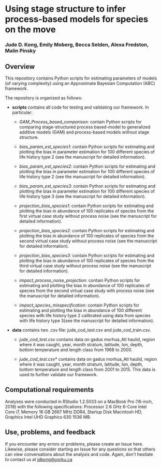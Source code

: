 # Using stage structure to infer process-based models for species on the move

### Jude D. Kong, Emily Moberg, Becca Selden, Alexa Fredston, Malin Pinsky
## Overview

This repository contains Python scripts for estimating parameters of models (of varying complexity) using an Approximate Bayesian Computation (ABC) framework. 

The repository is organized as follows:


* **scripts** contains all code for testing and validating our framework. In particular: 

     * *GAM_Process_based_comparison*:  contain Python scripts for comparing stage-structured process based-model  to  generalized additive models (GAM) and process-based models without stage structure. 

     * *bias_param_est_species1*: contain Python scripts for estimating and plotting the bias in parameter estimation for 100 different species of life history type 2 (see  the manuscript for detailed information).
     
     * *bias_param_est_species2*: contain Python scripts for estimating and plotting the bias in parameter estimation for 100 different species of life history type 2 (see  the manuscript for detailed information).
     
     * *bias_param_est_species3*: contain Python scripts for estimating and plotting the bias in parameter estimation for 100 different species of life history type 3 (see  the manuscript for detailed information).
     
     * *projection_bias_species1*: contain Python scripts for estimating and plotting the bias in abundance of 100 replicates of species from the first virtual case study without process noise (see  the manuscript for detailed information).
     
     * *projection_bias_species2*: contain Python scripts for estimating and plotting the bias in abundance of 100 replicates of species from the second virtual case study without process noise (see  the manuscript for detailed information).
     
     * *projection_bias_species3*: contain Python scripts for estimating and plotting the bias in abundance of 100 replicates of species from the third virtual case study without process noise (see  the manuscript for detailed information).
     
     * *impact_process_noise_projection*: contain Python scripts for estimating and plotting the bias in abundance of 100 replicates of species from the second virtual case study with process noise (see  the manuscript for detailed information).
     
     * *impact_species_misspecification*: contain Python scripts for estimating and plotting the bias in abundance of 100 different species with life history type 2 calibrated using data from species with life history type 3(see  the manuscript for detailed information).
     

* **data** contains  two .csv file: jude_cod_test.csv and jude_cod_train.csv.  
    * *jude_cod_test.csv*  contains data on gadus morhua_Atl haulid, region where it was caught, year, month stratum, latitude, Ion, depth, bottom temperature and length class from 1968 to 2000. 
   
    * *jude_cod_test.csv** contains data on gadus morhua_Atl haulid, region where it was caught, year, month stratum, latitude, Ion, depth, bottom temperature and length class from 2001 to 2015. This data is used to further validate our framework. 


## Computational requirements

Analyses were conducted in RStudio 1.2.5033 on a MacBook Pro (16-inch, 2019)  with the following specifications: Processor 2.6 GHz 6-Core Intel Core i7, 
Memory 16 GB 2667 MHz DDR4, Startup Disk Macintosh HD, Graphics Intel UHD Graphics 630 1536 MB.


## Use, problems, and feedback

If you encounter any errors or problems, please create an Issue here. Likewise, please consider starting an Issue for any questions so that others can view conversations about the analysis and code. Again, don't hesitate to contact us at jdkong@yorku.ca

